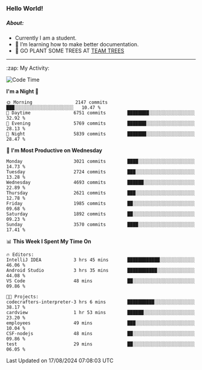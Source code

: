### Hello World!

##### About:
- Currently I am a student.
- 🌱 I’m learning how to make better documentation.
- 🌱 GO PLANT SOME TREES AT [TEAM TREES](https://teamtrees.org/)

---
  <summary>:zap: My Activity:</summary>
  
<!--START_SECTION:waka-->
![Code Time](http://img.shields.io/badge/Code%20Time-1%2C410%20hrs%2042%20mins-blue)

**I'm a Night 🦉** 

```text
🌞 Morning                2147 commits        ███░░░░░░░░░░░░░░░░░░░░░░   10.47 % 
🌆 Daytime                6751 commits        ████████░░░░░░░░░░░░░░░░░   32.92 % 
🌃 Evening                5769 commits        ███████░░░░░░░░░░░░░░░░░░   28.13 % 
🌙 Night                  5839 commits        ███████░░░░░░░░░░░░░░░░░░   28.47 % 
```
📅 **I'm Most Productive on Wednesday** 

```text
Monday                   3021 commits        ████░░░░░░░░░░░░░░░░░░░░░   14.73 % 
Tuesday                  2724 commits        ███░░░░░░░░░░░░░░░░░░░░░░   13.28 % 
Wednesday                4693 commits        ██████░░░░░░░░░░░░░░░░░░░   22.89 % 
Thursday                 2621 commits        ███░░░░░░░░░░░░░░░░░░░░░░   12.78 % 
Friday                   1985 commits        ██░░░░░░░░░░░░░░░░░░░░░░░   09.68 % 
Saturday                 1892 commits        ██░░░░░░░░░░░░░░░░░░░░░░░   09.23 % 
Sunday                   3570 commits        ████░░░░░░░░░░░░░░░░░░░░░   17.41 % 
```


📊 **This Week I Spent My Time On** 

```text
🔥 Editors: 
IntelliJ IDEA            3 hrs 45 mins       ████████████░░░░░░░░░░░░░   46.06 % 
Android Studio           3 hrs 35 mins       ███████████░░░░░░░░░░░░░░   44.08 % 
VS Code                  48 mins             ██░░░░░░░░░░░░░░░░░░░░░░░   09.86 % 

🐱‍💻 Projects: 
codecrafters-interpreter-3 hrs 6 mins        ██████████░░░░░░░░░░░░░░░   38.17 % 
cardview                 1 hr 53 mins        ██████░░░░░░░░░░░░░░░░░░░   23.20 % 
employees                49 mins             ███░░░░░░░░░░░░░░░░░░░░░░   10.04 % 
CSF-nodejs               48 mins             ██░░░░░░░░░░░░░░░░░░░░░░░   09.86 % 
test                     29 mins             ██░░░░░░░░░░░░░░░░░░░░░░░   06.05 % 
```


 Last Updated on 17/08/2024 07:08:03 UTC
<!--END_SECTION:waka-->
